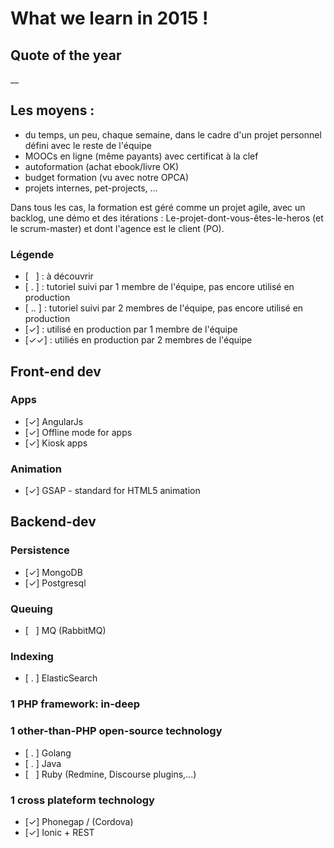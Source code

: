 # What we learn in 2015 !

## Quote of the year

__

## Les moyens :

- du temps, un peu, chaque semaine, dans le cadre d'un projet personnel défini avec le reste de l'équipe
- MOOCs en ligne (même payants) avec certificat à la clef
- autoformation (achat ebook/livre OK)
- budget formation (vu avec notre OPCA)
- projets internes, pet-projects, ...

Dans tous les cas, la formation est géré comme un projet agile, avec un backlog, une démo et des itérations : Le-projet-dont-vous-êtes-le-heros (et le scrum-master) et dont l'agence est le client (PO).


### Légende
- [&nbsp;&nbsp;&nbsp;] : à découvrir
- [&nbsp;.&nbsp;] : tutoriel suivi par 1 membre de l'équipe, pas encore utilisé en production
- [&nbsp;..&nbsp;] : tutoriel suivi par 2 membres de l'équipe, pas encore utilisé en production
- [✓] : utilisé en production par 1 membre de l'équipe
- [✓✓] : utiliés en production par 2 membres de l'équipe


## Front-end dev


### Apps

- [✓] AngularJs
- [✓] Offline mode for apps
- [✓] Kiosk apps

### Animation

- [✓] GSAP - standard for HTML5 animation

## Backend-dev

### Persistence

- [✓] MongoDB
- [✓] Postgresql

### Queuing

- [&nbsp;&nbsp;&nbsp;] MQ (RabbitMQ)

### Indexing

- [&nbsp;.&nbsp;] ElasticSearch

### 1 PHP framework: in-deep

### 1 other-than-PHP open-source technology

- [&nbsp;.&nbsp;] Golang
- [&nbsp;.&nbsp;] Java
- [&nbsp;&nbsp;&nbsp;] Ruby (Redmine, Discourse plugins,...)

### 1 cross plateform technology

- [✓]  Phonegap / (Cordova)
- [✓]  Ionic + REST
